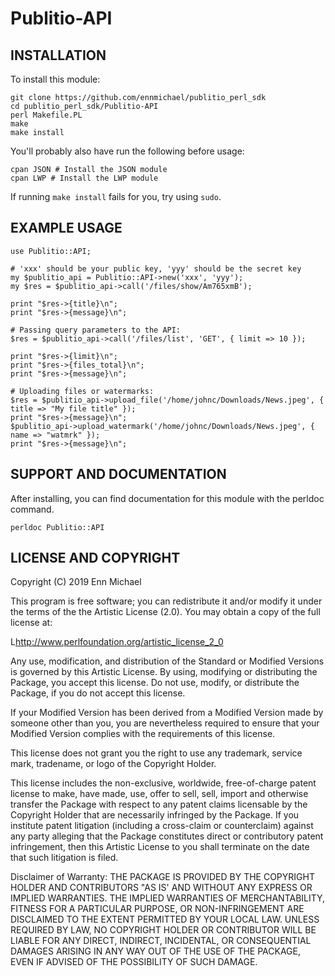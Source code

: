 # Publitio-API

## INSTALLATION

To install this module:

    git clone https://github.com/ennmichael/publitio_perl_sdk
    cd publitio_perl_sdk/Publitio-API
    perl Makefile.PL
    make
    make install

You'll probably also have run the following before usage:

    cpan JSON # Install the JSON module
    cpan LWP # Install the LWP module

If running `make install` fails for you, try using `sudo`.

## EXAMPLE USAGE

    use Publitio::API;

    # 'xxx' should be your public key, 'yyy' should be the secret key
    my $publitio_api = Publitio::API->new('xxx', 'yyy');
    my $res = $publitio_api->call('/files/show/Am765xmB');

    print "$res->{title}\n";
    print "$res->{message}\n";

    # Passing query parameters to the API:
    $res = $publitio_api->call('/files/list', 'GET', { limit => 10 });

    print "$res->{limit}\n";
    print "$res->{files_total}\n";
    print "$res->{message}\n";

    # Uploading files or watermarks:
    $res = $publitio_api->upload_file('/home/johnc/Downloads/News.jpeg', { title => "My file title" });
    print "$res->{message}\n";
    $publitio_api->upload_watermark('/home/johnc/Downloads/News.jpeg', { name => "watmrk" });
    print "$res->{message}\n";

## SUPPORT AND DOCUMENTATION

After installing, you can find documentation for this module with the
perldoc command.

    perldoc Publitio::API

## LICENSE AND COPYRIGHT

Copyright (C) 2019 Enn Michael

This program is free software; you can redistribute it and/or modify it
under the terms of the the Artistic License (2.0). You may obtain a
copy of the full license at:

L<http://www.perlfoundation.org/artistic_license_2_0>

Any use, modification, and distribution of the Standard or Modified
Versions is governed by this Artistic License. By using, modifying or
distributing the Package, you accept this license. Do not use, modify,
or distribute the Package, if you do not accept this license.

If your Modified Version has been derived from a Modified Version made
by someone other than you, you are nevertheless required to ensure that
your Modified Version complies with the requirements of this license.

This license does not grant you the right to use any trademark, service
mark, tradename, or logo of the Copyright Holder.

This license includes the non-exclusive, worldwide, free-of-charge
patent license to make, have made, use, offer to sell, sell, import and
otherwise transfer the Package with respect to any patent claims
licensable by the Copyright Holder that are necessarily infringed by the
Package. If you institute patent litigation (including a cross-claim or
counterclaim) against any party alleging that the Package constitutes
direct or contributory patent infringement, then this Artistic License
to you shall terminate on the date that such litigation is filed.

Disclaimer of Warranty: THE PACKAGE IS PROVIDED BY THE COPYRIGHT HOLDER
AND CONTRIBUTORS "AS IS' AND WITHOUT ANY EXPRESS OR IMPLIED WARRANTIES.
THE IMPLIED WARRANTIES OF MERCHANTABILITY, FITNESS FOR A PARTICULAR
PURPOSE, OR NON-INFRINGEMENT ARE DISCLAIMED TO THE EXTENT PERMITTED BY
YOUR LOCAL LAW. UNLESS REQUIRED BY LAW, NO COPYRIGHT HOLDER OR
CONTRIBUTOR WILL BE LIABLE FOR ANY DIRECT, INDIRECT, INCIDENTAL, OR
CONSEQUENTIAL DAMAGES ARISING IN ANY WAY OUT OF THE USE OF THE PACKAGE,
EVEN IF ADVISED OF THE POSSIBILITY OF SUCH DAMAGE.

